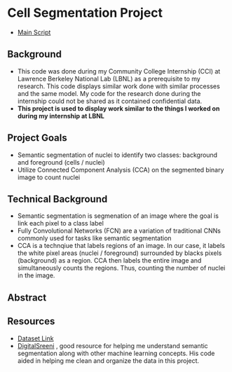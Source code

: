 # Cell Segmentation Project
- [Main Script](/cell_segmentation.ipynb)
## Background
- This code was done during my Community College Internship (CCI) at Lawrence Berkeley National Lab (LBNL) as a prerequisite to my research. This code displays similar work done with similar processes and the same model. My code for the research done during the internship could not be shared as it contained confidential data.
- **This project is used to display work similar to the things I worked on during my internship at LBNL**
## Project Goals
- Semantic segmentation of nuclei to identify two classes: background and foreground (cells / nuclei)
- Utilize Connected Component Analysis (CCA) on the segmented binary image to count nuclei
## Technical Background
- Semantic segmentation is segmenation of an image where the goal is link each pixel to a class label
- Fully Convolutional Networks (FCN) are a variation of traditional CNNs commonly used for tasks like semantic segmentation
- CCA is a technqiue that labels regions of an image. In our case, it labels the white pixel areas (nuclei / foreground) surrounded by blacks pixels (background) as a region. CCA then labels the entire image and simultaneously counts the regions. Thus, counting the number of nuclei in the image.
## Abstract

## Resources
- [Dataset Link](https://www.kaggle.com/c/data-science-bowl-2018/data)
- [DigitalSreeni](https://www.youtube.com/channel/UC34rW-HtPJulxr5wp2Xa04w) , good resource for helping me understand semantic segmentation along with other machine learning concepts. His code aided in helping me clean and organize the data in this project. 
